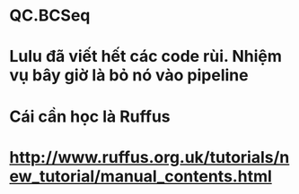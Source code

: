 # QC.BCSeq
# Lulu đã viết hết các code rùi. Nhiệm vụ bây giờ là bỏ nó vào pipeline
# Cái cần học là Ruffus
# http://www.ruffus.org.uk/tutorials/new_tutorial/manual_contents.html
